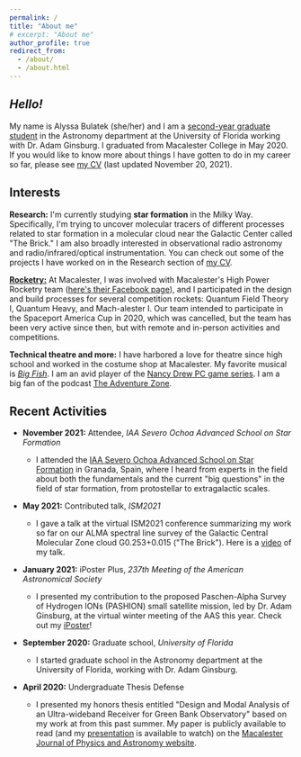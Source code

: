 ```yaml
---
permalink: /
title: "About me"
# excerpt: "About me"
author_profile: true
redirect_from: 
  - /about/
  - /about.html
---
```


*Hello!*
------
My name is Alyssa Bulatek (she/her) and I am a [second-year graduate student](https://astro.ufl.edu/directory/alyssa-bulatek/) in the Astronomy department at the University of Florida working with Dr. Adam Ginsburg. I graduated from Macalester College in May 2020. If you would like to know more about things I have gotten to do in my career so far, please see [my CV](https://abulatek.github.io/files/abulatek_CV.pdf) (last updated November 20, 2021).

Interests
------
**Research:** I'm currently studying **star formation** in the Milky Way. Specifically, I'm trying to uncover molecular tracers of different processes related to star formation in a molecular cloud near the Galactic Center called "The Brick." I am also broadly interested in observational radio astronomy and radio/infrared/optical instrumentation. You can check out some of the projects I have worked on in the Research section of [my CV](https://abulatek.github.io/files/abulatek_CV.pdf). 

[**Rocketry:**](https://abulatek.github.io/rocketry/) At Macalester, I was involved with Macalester's High Power Rocketry team ([here's their Facebook page](https://www.facebook.com/MacRocketry)), and I participated in the design and build processes for several competition rockets: Quantum Field Theory I, Quantum Heavy, and Mach-alester I. Our team intended to participate in the Spaceport America Cup in 2020, which was cancelled, but the team has been very active since then, but with remote and in-person activities and competitions.

**Technical theatre and more:** I have harbored a love for theatre since high school and worked in the costume shop at Macalester. My favorite musical is [*Big Fish*](https://www.theatricalrights.com/show/big-fish/). I am an avid player of the [Nancy Drew PC game series](https://www.herinteractive.com/shop-games/all-games/). I am a big fan of the podcast [The Adventure Zone](https://maximumfun.org/podcasts/adventure-zone/). 

Recent Activities
------
- **November 2021:** Attendee, *IAA Severo Ochoa Advanced School on Star Formation*
  - I attended the [IAA Severo Ochoa Advanced School on Star Formation](https://www.granadacongresos.com/starform) in Granada, Spain, where I heard from experts in the field about both the fundamentals and the current "big questions" in the field of star formation, from protostellar to extragalactic scales.

- **May 2021:** Contributed talk, *ISM2021*
  - I gave a talk at the virtual ISM2021 conference summarizing my work so far on our ALMA spectral line survey of the Galactic Central Molecular Zone cloud G0.253+0.015 ("The Brick"). Here is a [video](https://youtu.be/kj7t0HyJ-cU) of my talk.

- **January 2021:** iPoster Plus, *237th Meeting of the American Astronomical Society*
  - I presented my contribution to the proposed Paschen-Alpha Survey of Hydrogen IONs (PASHION) small satellite mission, led by Dr. Adam Ginsburg, at the virtual winter meeting of the AAS this year. Check out my [iPoster](https://aas237-aas.ipostersessions.com/default.aspx?s=0F-63-1D-BA-EC-6C-54-A6-65-E2-1C-15-EE-C5-CD-4C&guestview=true)!

- **September 2020:** Graduate school, *University of Florida*
  - I started graduate school in the Astronomy department at the University of Florida, working with Dr. Adam Ginsburg.

- **April 2020:** Undergraduate Thesis Defense
  - I presented my honors thesis entitled "Design and Modal Analysis of an Ultra-wideband Receiver for Green Bank Observatory" based on my work at from this past summer. My paper is publicly available to read (and my [presentation](https://youtu.be/yq-kfK1X7T8) is available to watch) on the [Macalester Journal of Physics and Astronomy website](https://digitalcommons.macalester.edu/mjpa/vol8/iss1/3/).